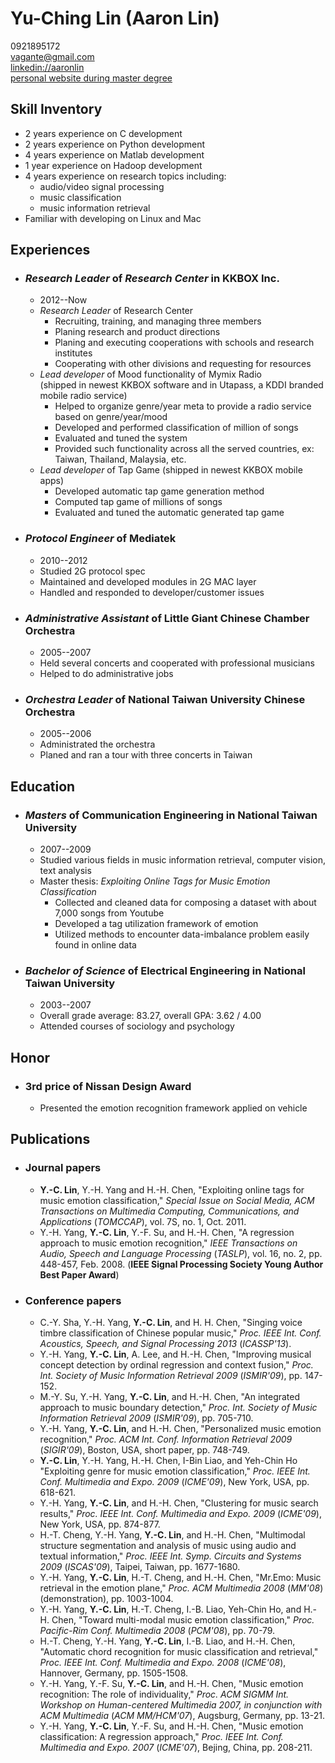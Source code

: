 # Yu-Ching Lin (Aaron Lin)

0921895172  
<vagante@gmail.com>  
[linkedin://aaronlin](http://tw.linkedin.com/pub/yu-ching-lin/43/737/913/)  
[personal website during master degree](http://mpac.ee.ntu.edu.tw/~vagante)


## Skill Inventory
* 2 years experience on C development
* 2 years experience on Python development
* 4 years experience on Matlab development
* 1 year experience on Hadoop development
* 4 years experience on research topics including:
   * audio/video signal processing
   * music classification
   * music information retrieval
* Familiar with developing on Linux and Mac


## Experiences

* ### *Research Leader* of *Research Center* in KKBOX Inc.
	* 2012--Now
	* *Research Leader* of Research Center
		* Recruiting, training, and managing three members
		* Planing research and product directions
		* Planing and executing cooperations with schools and research institutes
		* Cooperating with other divisions and requesting for resources
	* *Lead developer* of Mood functionality of Mymix Radio  
	  (shipped in newest KKBOX software and in Utapass, a KDDI branded mobile radio service)
		* Helped to organize genre/year meta to provide a radio service based on genre/year/mood
		* Developed and performed classification of million of songs
		* Evaluated and tuned the system
		* Provided such functionality across all the served countries, ex: Taiwan, Thailand, Malaysia, etc.
	* *Lead developer* of Tap Game (shipped in newest KKBOX mobile apps)
		* Developed automatic tap game generation method
		* Computed tap game of millions of songs
		* Evaluated and tuned the automatic generated tap game

* ### *Protocol Engineer* of Mediatek
	* 2010--2012
	* Studied 2G protocol spec
	* Maintained and developed modules in 2G MAC layer
	* Handled and responded to developer/customer issues

* ### *Administrative Assistant* of Little Giant Chinese Chamber Orchestra
	* 2005--2007
	* Held several concerts and cooperated with professional musicians
    * Helped to do administrative jobs

* ### *Orchestra Leader* of National Taiwan University Chinese Orchestra  
	* 2005--2006
	* Administrated the orchestra
	* Planed and ran a tour with three concerts in Taiwan
	


## Education

* ### *Masters* of Communication Engineering in National Taiwan University  
	* 2007--2009
	* Studied various fields in music information retrieval, computer vision, text analysis
	* Master thesis: *Exploiting Online Tags for Music Emotion Classification*
		* Collected and cleaned data for composing a dataset with about 7,000 songs from Youtube
		* Developed a tag utilization framework of emotion
 		* Utilized methods to encounter data-imbalance problem easily found in online data 

* ### *Bachelor of Science* of Electrical Engineering in National Taiwan University  
	* 2003--2007
	* Overall grade average: 83.27, overall GPA: 3.62 / 4.00
	* Attended courses of sociology and psychology


## Honor
* ### 3rd price of Nissan Design Award
	* Presented the emotion recognition framework applied on vehicle



## Publications
* ### Journal papers
	* **Y.-C. Lin**, Y.-H. Yang and H.-H. Chen, 
"Exploiting online tags for music emotion classification," 
*Special Issue on Social Media, 
ACM Transactions on Multimedia Computing, Communications, and Applications* (*TOMCCAP*), vol. 7S, no. 1, Oct. 2011.
	* Y.-H. Yang, **Y.-C. Lin**, Y.-F. Su, and H.-H. Chen, 
"A regression approach to music emotion recognition," 
*IEEE Transactions on Audio, Speech and Language Processing* (*TASLP*), 
vol. 16, no. 2, pp. 448-457, Feb. 2008. (**IEEE Signal Processing Society Young Author Best Paper Award**)

* ### Conference papers
	* C.-Y. Sha, Y.-H. Yang, **Y.-C. Lin**, and H. H. Chen,
"Singing voice timbre classification of Chinese popular music,"
*Proc. IEEE Int. Conf. Acoustics, Speech, and Signal Processing 2013* (*ICASSP'13*).
	* Y.-H. Yang, **Y.-C. Lin**, A. Lee, and H.-H. Chen, 
"Improving musical concept detection by ordinal regression and context fusion," 
*Proc. Int. Society of Music Information Retrieval 2009* (*ISMIR'09*), pp. 147-152. 
	* M.-Y. Su, Y.-H. Yang, **Y.-C. Lin**, and H.-H. Chen, 
"An integrated approach to music boundary detection," 
*Proc. Int. Society of Music Information Retrieval 2009* (*ISMIR'09*), pp. 705-710. 
	* Y.-H. Yang, **Y.-C. Lin**, and H.-H. Chen, 
"Personalized music emotion recognition," 
*Proc. ACM Int. Conf. Information Retrieval 2009* (*SIGIR'09*), Boston, USA, short paper, pp. 748-749. 
	* **Y.-C. Lin**, Y.-H. Yang, H.-H. Chen, I-Bin Liao, and Yeh-Chin Ho 
"Exploiting genre for music emotion classification," 
*Proc. IEEE Int. Conf. Multimedia and Expo. 2009* (*ICME'09*), New York, USA, pp. 618-621.
	* Y.-H. Yang, **Y.-C. Lin**, and H.-H. Chen, 
"Clustering for music search results," 
*Proc. IEEE Int. Conf. Multimedia and Expo. 2009* (*ICME'09*), New York, USA, pp. 874-877.
	* H.-T. Cheng, Y.-H. Yang, **Y.-C. Lin**, and H.-H. Chen, 
"Multimodal structure segmentation and analysis of music using audio and textual information," 
*Proc. IEEE Int. Symp. Circuits and Systems 2009* (*ISCAS'09*), Taipei, Taiwan, pp. 1677-1680. 
	* Y.-H. Yang, **Y.-C. Lin**, H.-T. Cheng, and H.-H. Chen, 
"Mr.Emo: Music retrieval in the emotion plane," 
*Proc. ACM Multimedia 2008* (*MM'08*) (demonstration), pp. 1003-1004. 
	* Y.-H. Yang, **Y.-C. Lin**, H.-T. Cheng, I.-B. Liao, Yeh-Chin Ho, and H.-H. Chen, 
"Toward multi-modal music emotion classification," 
*Proc. Pacific-Rim Conf. Multimedia 2008* (*PCM'08*), pp. 70-79. 
	* H.-T. Cheng, Y.-H. Yang, **Y.-C. Lin**, I.-B. Liao, and H.-H. Chen, 
"Automatic chord recognition for music classification and retrieval," 
*Proc. IEEE Int. Conf. Multimedia and Expo. 2008* (*ICME'08*), Hannover, Germany, pp. 1505-1508.
	* Y.-H. Yang, Y.-F. Su, **Y.-C. Lin**, and H.-H. Chen, 
"Music emotion recognition: The role of individuality," 
*Proc. ACM SIGMM Int. Workshop on Human-centered Multimedia 2007, in conjunction with ACM Multimedia* (*ACM MM/HCM'07*), Augsburg, Germany, pp. 13-21. 
	* Y.-H. Yang, **Y.-C. Lin**, Y.-F. Su, and H.-H. Chen, 
"Music emotion classification: A regression approach," 
*Proc. IEEE Int. Conf. Multimedia and Expo. 2007* (*ICME'07*), Bejing, China, pp. 208-211. 
